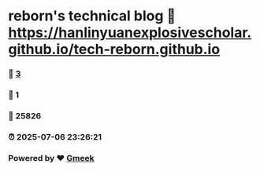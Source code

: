 # reborn's technical blog :link: https://hanlinyuanexplosivescholar.github.io/tech-reborn.github.io 
### :page_facing_up: [3](https://hanlinyuanexplosivescholar.github.io/tech-reborn.github.io/tag.html) 
### :speech_balloon: 1 
### :hibiscus: 25826 
### :alarm_clock: 2025-07-06 23:26:21 
### Powered by :heart: [Gmeek](https://github.com/Meekdai/Gmeek)
